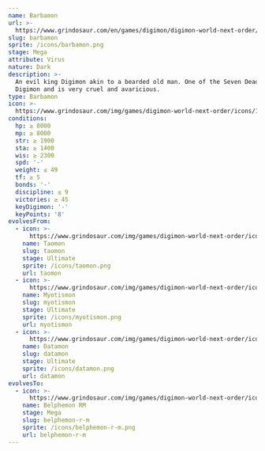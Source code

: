 ```yaml
---
name: Barbamon
url: >-
  https://www.grindosaur.com/en/games/digimon/digimon-world-next-order/digimon/191-barbamon
slug: barbamon
sprite: /icons/barbamon.png
stage: Mega
attribute: Virus
nature: Dark
description: >-
  An evil king Digimon akin to a bearded old man. One of the Seven Deadly
  Digimon and is very cruel and avaricious.
type: Barbamon
icon: >-
  https://www.grindosaur.com/img/games/digimon-world-next-order/icons/191-barbamon-icon.png
conditions:
  hp: ≥ 8000
  mp: ≥ 8000
  str: ≥ 1900
  sta: ≥ 1400
  wis: ≥ 2300
  spd: '-'
  weight: ≤ 49
  tf: ≥ 5
  bonds: '-'
  discipline: ≤ 9
  victories: ≥ 45
  keyDigimon: '-'
  keyPoints: '8'
evolvesFrom:
  - icon: >-
      https://www.grindosaur.com/img/games/digimon-world-next-order/icons/124-taomon-icon-small.png
    name: Taomon
    slug: taomon
    stage: Ultimate
    sprite: /icons/taomon.png
    url: taomon
  - icon: >-
      https://www.grindosaur.com/img/games/digimon-world-next-order/icons/127-myotismon-icon-small.png
    name: Myotismon
    slug: myotismon
    stage: Ultimate
    sprite: /icons/myotismon.png
    url: myotismon
  - icon: >-
      https://www.grindosaur.com/img/games/digimon-world-next-order/icons/141-datamon-icon-small.png
    name: Datamon
    slug: datamon
    stage: Ultimate
    sprite: /icons/datamon.png
    url: datamon
evolvesTo:
  - icon: >-
      https://www.grindosaur.com/img/games/digimon-world-next-order/icons/224-belphemon-rm-icon-small.png
    name: Belphemon RM
    stage: Mega
    slug: belphemon-r-m
    sprite: /icons/belphemon-r-m.png
    url: belphemon-r-m
---
```



